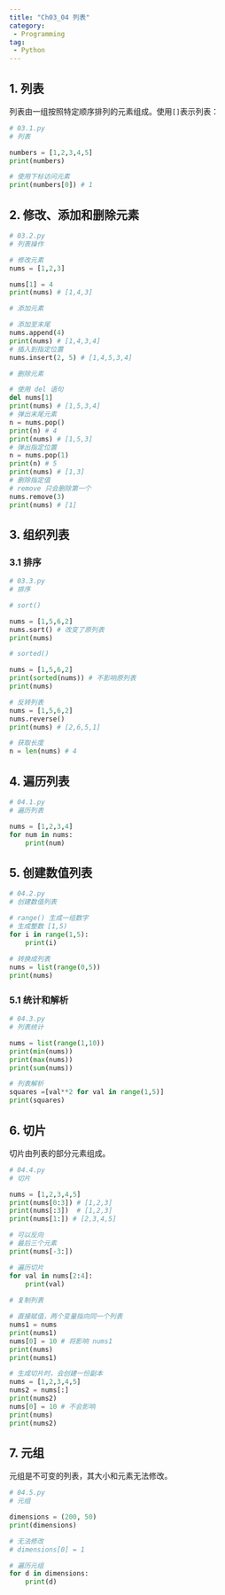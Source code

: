 ```yaml
---
title: "Ch03_04 列表"
category:
 - Programming
tag:
 - Python
---
```


## 1. 列表

列表由一组按照特定顺序排列的元素组成。使用`[]`表示列表：

```python
# 03.1.py
# 列表

numbers = [1,2,3,4,5]
print(numbers)

# 使用下标访问元素
print(numbers[0]) # 1
```

## 2. 修改、添加和删除元素

```python
# 03.2.py
# 列表操作

# 修改元素
nums = [1,2,3]

nums[1] = 4
print(nums) # [1,4,3]

# 添加元素

# 添加至末尾
nums.append(4)
print(nums) # [1,4,3,4]
# 插入到指定位置
nums.insert(2, 5) # [1,4,5,3,4]

# 删除元素

# 使用 del 语句
del nums[1]
print(nums) # [1,5,3,4]
# 弹出末尾元素
n = nums.pop()
print(n) # 4
print(nums) # [1,5,3]
# 弹出指定位置
n = nums.pop(1) 
print(n) # 5
print(nums) # [1,3]
# 删除指定值
# remove 只会删除第一个
nums.remove(3)
print(nums) # [1]
```

## 3. 组织列表

### 3.1 排序

```python
# 03.3.py
# 排序

# sort()

nums = [1,5,6,2]
nums.sort() # 改变了原列表
print(nums)

# sorted()

nums = [1,5,6,2]
print(sorted(nums)) # 不影响原列表
print(nums)

# 反转列表
nums = [1,5,6,2]
nums.reverse()
print(nums) # [2,6,5,1]

# 获取长度
n = len(nums) # 4
```

## 4. 遍历列表

```python
# 04.1.py
# 遍历列表

nums = [1,2,3,4]
for num in nums:
    print(num)
```

## 5. 创建数值列表

```python
# 04.2.py
# 创建数值列表

# range() 生成一组数字
# 生成整数 [1,5)
for i in range(1,5):
    print(i)
    
# 转换成列表
nums = list(range(0,5))
print(nums)

```

### 5.1 统计和解析

```python
# 04.3.py
# 列表统计

nums = list(range(1,10))
print(min(nums))
print(max(nums))
print(sum(nums))

# 列表解析
squares =[val**2 for val in range(1,5)]
print(squares)

```

## 6. 切片

切片由列表的部分元素组成。

```python
# 04.4.py
# 切片

nums = [1,2,3,4,5]
print(nums[0:3]) # [1,2,3]
print(nums[:3])  # [1,2,3]
print(nums[1:]) # [2,3,4,5]

# 可以反向
# 最后三个元素
print(nums[-3:]) 

# 遍历切片
for val in nums[2:4]:
    print(val)
    
# 复制列表

# 直接赋值，两个变量指向同一个列表
nums1 = nums
print(nums1) 
nums[0] = 10 # 将影响 nums1
print(nums)
print(nums1)

# 生成切片时，会创建一份副本
nums = [1,2,3,4,5]
nums2 = nums[:]
print(nums2) 
nums[0] = 10 # 不会影响
print(nums)
print(nums2)

```

## 7. 元组

元组是不可变的列表，其大小和元素无法修改。

```python
# 04.5.py
# 元组

dimensions = (200, 50)
print(dimensions)

# 无法修改
# dimensions[0] = 1

# 遍历元组
for d in dimensions:
    print(d)
```



